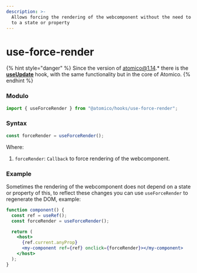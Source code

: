 ```yaml
---
description: >-
  Allows forcing the rendering of the webcomponent without the need to be  tied
  to a state or property
---
```


# use-force-render

{% hint style="danger" %}
Since the version of atomico@1.14.\* there is the [**useUpdate**](../../api/hooks/useupdate.md) hook, with the same functionality but in the core of Atomico.
{% endhint %}

### Modulo

```javascript
import { useForceRender } from "@atomico/hooks/use-force-render";
```

### Syntax

```javascript
const forceRender = useForceRender();
```

Where:

1. `forceRender`: `Callback` to force rendering of the webcomponent.

### Example

Sometimes the rendering of the webcomponent does not depend on a state or property of this, to reflect these changes you can use `useForceRender` to regenerate the DOM, example:

```jsx
function component() {
  const ref = useRef();
  const forceRender = useForceRender();

  return (
    <host>
      {ref.current.anyProp}
      <my-component ref={ref} onclick={forceRender}></my-component>
    </host>
  );
}
```

